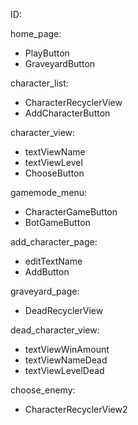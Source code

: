 ID:

home_page:
- PlayButton
- GraveyardButton

character_list:
- CharacterRecyclerView
- AddCharacterButton

character_view:
- textViewName
- textViewLevel
- ChooseButton

gamemode_menu:
- CharacterGameButton
- BotGameButton

add_character_page:
- editTextName
- AddButton

graveyard_page:
- DeadRecyclerView

dead_character_view:
- textViewWinAmount
- textViewNameDead
- textViewLevelDead

choose_enemy:
- CharacterRecyclerView2
